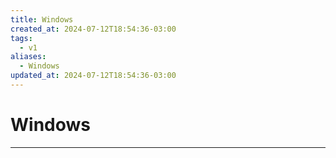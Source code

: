 ```yaml
---
title: Windows
created_at: 2024-07-12T18:54:36-03:00
tags:
  - v1
aliases:
  - Windows
updated_at: 2024-07-12T18:54:36-03:00
---
```

# Windows
---

